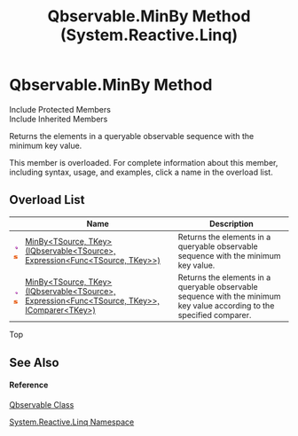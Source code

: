 ﻿---
title: Qbservable.MinBy Method  (System.Reactive.Linq)
TOCTitle: MinBy Method
ms:assetid: Overload:System.Reactive.Linq.Qbservable.MinBy
ms:mtpsurl: https://msdn.microsoft.com/en-us/library/system.reactive.linq.qbservable.minby(v=VS.103)
ms:contentKeyID: 36069432
ms.date: 06/28/2011
mtps_version: v=VS.103
f1_keywords:
- System.Reactive.Linq.Qbservable.MinBy
- System.Reactive.Linq.Qbservable.MinBy``2
dev_langs:
- CSharp
- JScript
- VB
- FSharp
---

# Qbservable.MinBy Method

Include Protected Members  
Include Inherited Members  

Returns the elements in a queryable observable sequence with the minimum key value.

This member is overloaded. For complete information about this member, including syntax, usage, and examples, click a name in the overload list.

## Overload List

<table>
<thead>
<tr class="header">
<th> </th>
<th>Name</th>
<th>Description</th>
</tr>
</thead>
<tbody>
<tr class="odd">
<td><img src="images\Hh303103.pubmethod(en-us,VS.103).gif" title="Public method" alt="Public method" /><img src="images\Hh244319.static(en-us,VS.103).gif" title="Static member" alt="Static member" /></td>
<td><a href="https://msdn.microsoft.com/en-us/library/m:system.reactive.linq.qbservable.minby%60%602(system.reactive.linq.iqbservable%7b%60%600%7d%2csystem.linq.expressions.expression%7bsystem.func%7b%60%600%2c%60%601%7d%7d)(v=VS.103)">MinBy&lt;TSource, TKey&gt;(IQbservable&lt;TSource&gt;, Expression&lt;Func&lt;TSource, TKey&gt;&gt;)</a></td>
<td>Returns the elements in a queryable observable sequence with the minimum key value.</td>
</tr>
<tr class="even">
<td><img src="images\Hh303103.pubmethod(en-us,VS.103).gif" title="Public method" alt="Public method" /><img src="images\Hh244319.static(en-us,VS.103).gif" title="Static member" alt="Static member" /></td>
<td><a href="https://msdn.microsoft.com/en-us/library/m:system.reactive.linq.qbservable.minby%60%602(system.reactive.linq.iqbservable%7b%60%600%7d%2csystem.linq.expressions.expression%7bsystem.func%7b%60%600%2c%60%601%7d%7d%2csystem.collections.generic.icomparer%7b%60%601%7d)(v=VS.103)">MinBy&lt;TSource, TKey&gt;(IQbservable&lt;TSource&gt;, Expression&lt;Func&lt;TSource, TKey&gt;&gt;, IComparer&lt;TKey&gt;)</a></td>
<td>Returns the elements in a queryable observable sequence with the minimum key value according to the specified comparer.</td>
</tr>
</tbody>
</table>

Top

## See Also

#### Reference

[Qbservable Class](hh211693\(v=vs.103\).md)

[System.Reactive.Linq Namespace](hh211929\(v=vs.103\).md)

